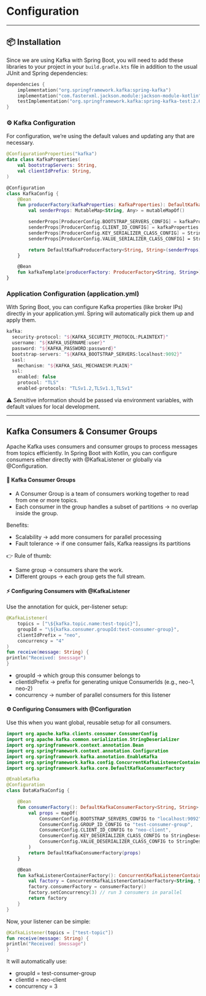 # Configuration

---

## 📦 Installation

Since we are using Kafka with Spring Boot, you will need to add these libraries to your project in your `build.gradle.kts` file in addition to the usual JUnit and Spring dependencies:

```kotlin
dependencies {
    implementation("org.springframework.kafka:spring-kafka")
    implementation("com.fasterxml.jackson.module:jackson-module-kotlin")
    testImplementation("org.springframework.kafka:spring-kafka-test:2.6.5")
}
```

### ⚙️ Kafka Configuration
For configuration, we’re using the default values and updating any that are necessary.

```kotlin
@ConfigurationProperties("kafka")
data class KafkaProperties(
    val bootstrapServers: String,
    val clientIdPrefix: String,
)

@Configuration
class KafkaConfig {
    @Bean
    fun producerFactory(kafkaProperties: KafkaProperties): DefaultKafkaProducerFactory<String, String> {
        val senderProps: MutableMap<String, Any> = mutableMapOf()

        senderProps[ProducerConfig.BOOTSTRAP_SERVERS_CONFIG] = kafkaProperties.bootstrapServers
        senderProps[ProducerConfig.CLIENT_ID_CONFIG] = kafkaProperties.clientIdPrefix
        senderProps[ProducerConfig.KEY_SERIALIZER_CLASS_CONFIG] = StringSerializer::class.java
        senderProps[ProducerConfig.VALUE_SERIALIZER_CLASS_CONFIG] = StringSerializer::class.java

        return DefaultKafkaProducerFactory<String, String>(senderProps)
    }

    @Bean
    fun kafkaTemplate(producerFactory: ProducerFactory<String, String>) = KafkaTemplate(producerFactory)
}
```

### Application Configuration (application.yml)
With Spring Boot, you can configure Kafka properties (like broker IPs) directly in your application.yml.
Spring will automatically pick them up and apply them.

```kotlin
kafka:
  security-protocol: "${KAFKA_SECURITY_PROTOCOL:PLAINTEXT}"
  username: "${KAFKA_USERNAME:user}"
  password: "${KAFKA_PASSWORD:password}"
  bootstrap-servers: "${KAFKA_BOOTSTRAP_SERVERS:localhost:9092}"
  sasl:
    mechanism: "${KAFKA_SASL_MECHANISM:PLAIN}"
  ssl:
    enabled: false
    protocol: "TLS"
    enabled-protocols: "TLSv1.2,TLSv1.1,TLSv1"
```

⚠️ Sensitive information should be passed via environment variables, with default values for local development.

---

## Kafka Consumers & Consumer Groups
Apache Kafka uses consumers and consumer groups to process messages from topics efficiently.
In Spring Boot with Kotlin, you can configure consumers either directly with @KafkaListener or globally via @Configuration.

#### 🔑 Kafka Consumer Groups
- A Consumer Group is a team of consumers working together to read from one or more topics.
- Each consumer in the group handles a subset of partitions → no overlap inside the group.

Benefits:
- Scalability → add more consumers for parallel processing
- Fault tolerance → if one consumer fails, Kafka reassigns its partitions

👉 Rule of thumb:
- Same group → consumers share the work.
- Different groups → each group gets the full stream.

#### ⚡ Configuring Consumers with @KafkaListener

Use the annotation for quick, per-listener setup:

```kotlin
@KafkaListener(
    topics = ["\${kafka.topic.name:test-topic}"],
    groupId = "\${kafka.consumer.groupId:test-consumer-group}",
    clientIdPrefix = "neo",
    concurrency = "4"
)
fun receive(message: String) {
println("Received: $message")
}
```

- groupId → which group this consumer belongs to
- clientIdPrefix → prefix for generating unique ConsumerIds (e.g., neo-1, neo-2)
- concurrency → number of parallel consumers for this listener

#### ⚙️ Configuring Consumers with @Configuration

Use this when you want global, reusable setup for all consumers.

```kotlin
import org.apache.kafka.clients.consumer.ConsumerConfig
import org.apache.kafka.common.serialization.StringDeserializer
import org.springframework.context.annotation.Bean
import org.springframework.context.annotation.Configuration
import org.springframework.kafka.annotation.EnableKafka
import org.springframework.kafka.config.ConcurrentKafkaListenerContainerFactory
import org.springframework.kafka.core.DefaultKafkaConsumerFactory

@EnableKafka
@Configuration
class DataKafkaConfig {

    @Bean
    fun consumerFactory(): DefaultKafkaConsumerFactory<String, String> {
        val props = mapOf(
            ConsumerConfig.BOOTSTRAP_SERVERS_CONFIG to "localhost:9092",
            ConsumerConfig.GROUP_ID_CONFIG to "test-consumer-group",
            ConsumerConfig.CLIENT_ID_CONFIG to "neo-client",
            ConsumerConfig.KEY_DESERIALIZER_CLASS_CONFIG to StringDeserializer::class.java,
            ConsumerConfig.VALUE_DESERIALIZER_CLASS_CONFIG to StringDeserializer::class.java
        )
        return DefaultKafkaConsumerFactory(props)
    }

    @Bean
    fun kafkaListenerContainerFactory(): ConcurrentKafkaListenerContainerFactory<String, String> {
        val factory = ConcurrentKafkaListenerContainerFactory<String, String>()
        factory.consumerFactory = consumerFactory()
        factory.setConcurrency(3) // run 3 consumers in parallel
        return factory
    }
}
```

Now, your listener can be simple:
```kotlin
@KafkaListener(topics = ["test-topic"])
fun receive(message: String) {
println("Received: $message")
}
```


It will automatically use:
- groupId = test-consumer-group
- clientId = neo-client
- concurrency = 3



